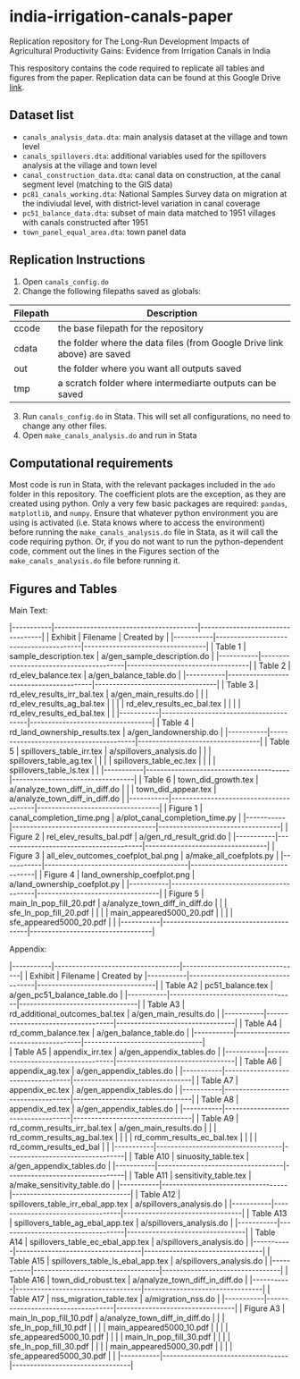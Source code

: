 # india-irrigation-canals-paper
Replication repository for The Long-Run Development Impacts of Agricultural Productivity Gains: Evidence from Irrigation Canals in India

This respository contains the code required to replicate all tables and figures from the paper. Replication data can be found at this Google Drive [link](https://drive.google.com/drive/folders/10iH6dpTZC6664dBKxwym3ivUJihohGyr). 

## Dataset list
- `canals_analysis_data.dta`: main analysis dataset at the village and town level
- `canals_spillovers.dta`: additional variables used for the spillovers analysis at the village and town level
- `canal_construction_data.dta`: canal data on construction, at the canal segment level (matching to the GIS data)
- `pc81_canals_working.dta`: National Samples Survey data on migration at the indiviudal level, with district-level variation in canal coverage
- `pc51_balance_data.dta`: subset of main data matched to 1951 villages with canals constructed after 1951
- `town_panel_equal_area.dta`: town panel data

## Replication Instructions 
1. Open `canals_config.do`
2. Change the following filepaths saved as globals:

| Filepath | Description                                                                |
|----------|----------------------------------------------------------------------------|
| ccode    | the base filepath for the repository                                       |
| cdata    | the folder where the data files (from Google Drive link above) are saved   |
| out      | the folder where you want all outputs saved                                |
| tmp      | a scratch folder where intermediarte outputs can be saved                  |

3. Run `canals_config.do` in Stata. This will set all configurations, no need to change any other files.
4. Open `make_canals_analysis.do` and run in Stata

## Computational requirements
Most code is run in Stata, with the relevant packages included in the `ado` folder in this repository. The coefficient plots are the exception, as they are created using python. Only a very few basic packages are required: `pandas`, `matplotlib`, and `numpy`. Ensure that whatever python environment you are using is activated (i.e. Stata knows where to access the environment) before running the `make_canals_analysis.do` file in Stata, as it will call the code requiring python.
Or, if you do not want to run the python-dependent code, comment out the lines in the Figures section of the `make_canals_analysis.do` file before running it. 

## Figures and Tables

Main Text: 

|-----------|----------------------------------------|----------------------------------|
| Exhibit   | Filename                               | Created by                       |
|-----------|----------------------------------------|----------------------------------|
| Table 1   | sample_description.tex                 | a/gen_sample_description.do      |
|-----------|----------------------------------------|----------------------------------|
| Table 2   | rd_elev_balance.tex                    | a/gen_balance_table.do           |
|-----------|----------------------------------------|----------------------------------|
| Table 3   | rd_elev_results_irr_bal.tex            | a/gen_main_results.do            |
|           | rd_elev_results_ag_bal.tex             |                                  |
|           | rd_elev_results_ec_bal.tex             |                                  |
|           | rd_elev_results_ed_bal.tex             |                                  |
|-----------|----------------------------------------|----------------------------------|
| Table 4   | rd_land_ownership_results.tex          | a/gen_landownership.do           |
|-----------|----------------------------------------|----------------------------------|
| Table 5   | spillovers_table_irr.tex               | a/spillovers_analysis.do         |
|           | spillovers_table_ag.tex                |                                  |
|           | spillovers_table_ec.tex                |                                  |
|           | spillovers_table_ls.tex                |                                  |
|-----------|----------------------------------------|----------------------------------|
| Table 6   | town_did_growth.tex                    | a/analyze_town_diff_in_diff.do   |
|           | town_did_appear.tex                    | a/analyze_town_diff_in_diff.do   |
|-----------|----------------------------------------|----------------------------------|
| Figure 1  | canal_completion_time.png              | a/plot_canal_completion_time.py  |
|-----------|----------------------------------------|----------------------------------|
| Figure 2  | rel_elev_results_bal.pdf               | a/gen_rd_result_grid.do          |
|-----------|----------------------------------------|----------------------------------|
| Figure 3  | all_elev_outcomes_coefplot_bal.png     | a/make_all_coefplots.py          |
|-----------|----------------------------------------|----------------------------------|
| Figure 4  | land_ownership_coefplot.png            | a/land_ownership_coefplot.py     |
|-----------|----------------------------------------|----------------------------------|
| Figure 5  | main_ln_pop_fill_20.pdf                | a/analyze_town_diff_in_diff.do   |
|           | sfe_ln_pop_fill_20.pdf                 |                                  |
|           | main_appeared5000_20.pdf               |                                  |
|           | sfe_appeared5000_20.pdf                |                                  |
|-----------|----------------------------------------|----------------------------------|

Appendix:

|-----------|-----------------------------------|---------------------------------|
| Exhibit   | Filename                          | Created by
|-----------|-----------------------------------|---------------------------------|
| Table A2  | pc51_balance.tex                  | a/gen_pc51_balance_table.do     |
|-----------|-----------------------------------|---------------------------------|
| Table A3  | rd_additional_outcomes_bal.tex    | a/gen_main_results.do           |
|-----------|-----------------------------------|---------------------------------|
| Table A4  | rd_comm_balance.tex               | a/gen_balance_table.do          |
|-----------|-----------------------------------|---------------------------------|     
| Table A5  | appendix_irr.tex                  | a/gen_appendix_tables.do        |
|-----------|-----------------------------------|---------------------------------|
| Table A6  | appendix_ag.tex                   | a/gen_appendix_tables.do        |
|-----------|-----------------------------------|---------------------------------|
| Table A7  | appendix_ec.tex                   | a/gen_appendix_tables.do        |
|-----------|-----------------------------------|---------------------------------|
| Table A8  | appendix_ed.tex                   | a/gen_appendix_tables.do        |
|-----------|-----------------------------------|---------------------------------|
| Table A9  | rd_comm_results_irr_bal.tex       | a/gen_main_results.do           |
|           | rd_comm_results_ag_bal.tex        |                                 |
|           | rd_comm_results_ec_bal.tex        |                                 |
|           | rd_comm_results_ed_bal            |                                 |
|-----------|-----------------------------------|---------------------------------|
| Table A10 | sinuosity_table.tex               | a/gen_appendix_tables.do        |
|-----------|-----------------------------------|---------------------------------|
| Table A11 | sensitivity_table.tex             | a/make_sensitivity_table.do     |
|-----------|-----------------------------------|---------------------------------|
| Table A12 | spillovers_table_irr_ebal_app.tex | a/spillovers_analysis.do        |
|-----------|-----------------------------------|---------------------------------|
| Table A13 | spillovers_table_ag_ebal_app.tex  | a/spillovers_analysis.do        |
|-----------|-----------------------------------|---------------------------------|
| Table A14 | spillovers_table_ec_ebal_app.tex  | a/spillovers_analysis.do        |
|-----------|-----------------------------------|---------------------------------|
| Table A15 | spillovers_table_ls_ebal_app.tex  | a/spillovers_analysis.do        |
|-----------|-----------------------------------|---------------------------------|
| Table A16 | town_did_robust.tex               | a/analyze_town_diff_in_diff.do  |
|-----------|-----------------------------------|---------------------------------|
| Table A17 | nss_migration_table.tex           | a/migration_nss.do              |
|-----------|-----------------------------------|---------------------------------|
| Figure A3 | main_ln_pop_fill_10.pdf           | a/analyze_town_diff_in_diff.do  |
|           | sfe_ln_pop_fill_10.pdf            |                                 |
|           | main_appeared5000_10.pdf          |                                 |
|           | sfe_appeared5000_10.pdf           |                                 |
|           | main_ln_pop_fill_30.pdf           |                                 |
|           | sfe_ln_pop_fill_30.pdf            |                                 |
|           | main_appeared5000_30.pdf          |                                 |
|           | sfe_appeared5000_30.pdf           |                                 |
|-----------|-----------------------------------|---------------------------------|
